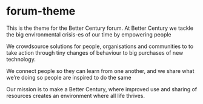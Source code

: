 # forum-theme

This is the theme for the Better Century forum. At Better Century we tackle the big environmental crisis-es of our time by empowering people

We crowdsource solutions for people, organisations and communities to to take action through tiny changes of behaviour to big purchases of new technology. 

We connect people so they can learn from one another, and we share what we’re doing so people are inspired to do the same

Our mission is to make a Better Century, where improved use and sharing of resources creates an environment where all life thrives.  
